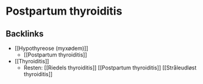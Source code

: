 # Postpartum thyroiditis

## Backlinks
* [[Hypothyreose (myxødem)]]
	* [[Postpartum thyroiditis]]
* [[Thyroiditis]]
	* Resten:
[[Riedels thyroiditis]]
[[Postpartum thyroiditis]]
[[Stråleudløst thyroiditis]]

<!-- {BearID:AFE3EC91-A7C0-4642-8C6E-32270E8766E2-27973-0000420F3715E7FF} -->
